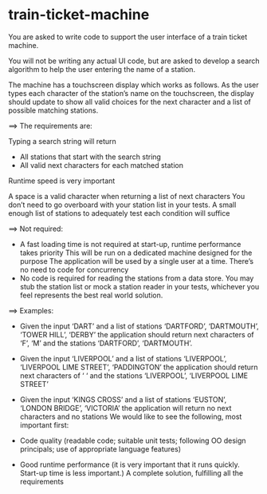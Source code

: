 # train-ticket-machine
You are asked to write code to support the user interface of a train ticket machine.

You will not be writing any actual UI code, but are asked to develop a search algorithm to help the user
entering the name of a station.

The machine has a touchscreen display which works as follows. As the user types each character of the
station’s name on the touchscreen, the display should update to show all valid choices for the next
character and a list of possible matching stations.

==> The requirements are:

Typing a search string will return
- All stations that start with the search string
- All valid next characters for each matched station

Runtime speed is very important

A space is a valid character when returning a list of next characters
You don’t need to go overboard with your station list in your tests. A small enough list of stations to
adequately test each condition will suffice

==> Not required:

- A fast loading time is not required at start-up, runtime performance takes priority
This will be run on a dedicated machine designed for the purpose
The application will be used by a single user at a time. There’s no need to code for concurrency
- No code is required for reading the stations from a data store. You may stub the station list or mock a
station reader in your tests, whichever you feel represents the best real world solution.


==> Examples:

-  Given the input ‘DART’ and a list of stations ‘DARTFORD’, ‘DARTMOUTH’, ‘TOWER HILL’, ‘DERBY’ the
application should return next characters of ‘F’, ‘M’ and the stations ‘DARTFORD’, ‘DARTMOUTH’.

- Given the input ‘LIVERPOOL’ and a list of stations ‘LIVERPOOL’, ‘LIVERPOOL LIME STREET’,
‘PADDINGTON’ the application should return next characters of ‘ ‘ and the stations ‘LIVERPOOL’,
‘LIVERPOOL LIME STREET’

- Given the input ‘KINGS CROSS’ and a list of stations ‘EUSTON’, ‘LONDON BRIDGE’, ‘VICTORIA’ the
application will return no next characters and no stations
We would like to see the following, most important first:

- Code quality (readable code; suitable unit tests; following OO design principals; use of appropriate
language features)

- Good runtime performance (it is very important that it runs quickly. Start-up time is less important.)
A complete solution, fulfilling all the requirements